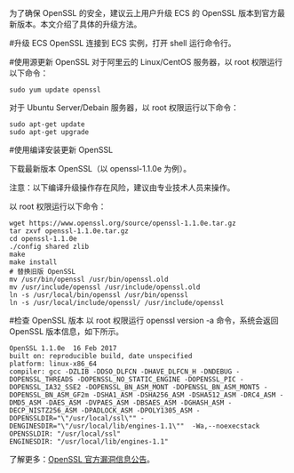 为了确保 OpenSSL 的安全，建议云上用户升级 ECS 的 OpenSSL 版本到官方最新版本。本文介绍了具体的升级方法。

#升级 ECS OpenSSL
连接到 ECS 实例，打开 shell 运行命令行。

#使用源更新 OpenSSL
对于阿里云的 Linux/CentOS 服务器，以 root 权限运行以下命令：
```
sudo yum update openssl
```

对于 Ubuntu Server/Debain 服务器，以 root 权限运行以下命令：

```
sudo apt-get update
sudo apt-get upgrade
```

#使用编译安装更新 OpenSSL

下载最新版本 OpenSSL（以 openssl-1.1.0e 为例）。

注意：以下编译升级操作存在风险，建议由专业技术人员来操作。

以 root 权限运行以下命令：

```
wget https://www.openssl.org/source/openssl-1.1.0e.tar.gz 
tar zxvf openssl-1.1.0e.tar.gz
cd openssl-1.1.0e
./config shared zlib
make
make install
# 替换旧版 OpenSSL
mv /usr/bin/openssl /usr/bin/openssl.old
mv /usr/include/openssl /usr/include/openssl.old
ln -s /usr/local/bin/openssl /usr/bin/openssl
ln -s /usr/local/include/openssl/ /usr/include/openssl
```

#检查 OpenSSL 版本
以 root 权限运行 openssl version -a 命令，系统会返回 OpenSSL 版本信息，如下所示。

```
OpenSSL 1.1.0e  16 Feb 2017
built on: reproducible build, date unspecified
platform: linux-x86_64
compiler: gcc -DZLIB -DDSO_DLFCN -DHAVE_DLFCN_H -DNDEBUG -DOPENSSL_THREADS -DOPENSSL_NO_STATIC_ENGINE -DOPENSSL_PIC -DOPENSSL_IA32_SSE2 -DOPENSSL_BN_ASM_MONT -DOPENSSL_BN_ASM_MONT5 -DOPENSSL_BN_ASM_GF2m -DSHA1_ASM -DSHA256_ASM -DSHA512_ASM -DRC4_ASM -DMD5_ASM -DAES_ASM -DVPAES_ASM -DBSAES_ASM -DGHASH_ASM -DECP_NISTZ256_ASM -DPADLOCK_ASM -DPOLY1305_ASM -DOPENSSLDIR="\"/usr/local/ssl\"" -DENGINESDIR="\"/usr/local/lib/engines-1.1\""  -Wa,--noexecstack
OPENSSLDIR: "/usr/local/ssl"
ENGINESDIR: "/usr/local/lib/engines-1.1"
```

了解更多：[OpenSSL 官方漏洞信息公告](https://www.openssl.org/news/vulnerabilities.html?spm=5176.7752154.2.3.OgbOGo)。